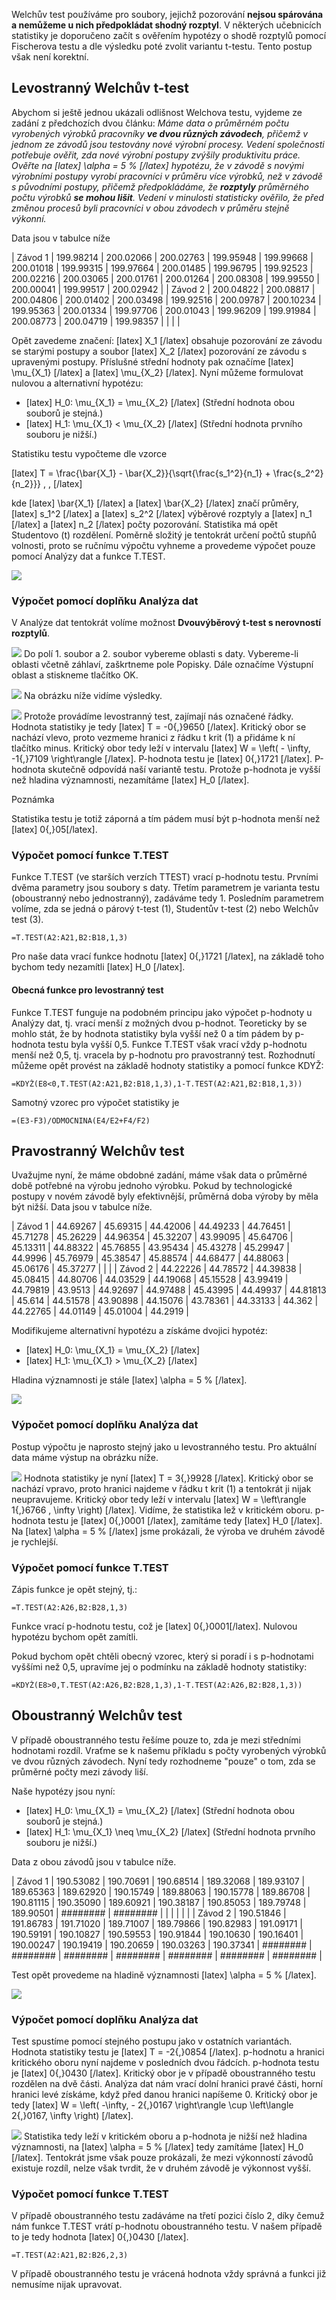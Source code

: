 
Welchův test používáme pro soubory, jejichž pozorování **nejsou spárována a nemůžeme u nich předpokládat shodný rozptyl**. V některých učebnicích statistiky je doporučeno začít s ověřením hypotézy o shodě rozptylů pomocí Fischerova testu a dle výsledku poté zvolit variantu t-testu. Tento postup však není korektní.

Levostranný Welchův t-test
--------------------------

Abychom si ještě jednou ukázali odlišnost Welchova testu, vyjdeme ze zadání z předchozích dvou článku: *Máme data o průměrném počtu vyrobených výrobků pracovníky **ve dvou různých závodech**, přičemž v jednom ze závodů jsou testovány nové výrobní procesy. Vedení společnosti potřebuje ověřit, zda nové výrobní postupy zvýšily produktivitu práce. Ověřte na [latex] \alpha = 5 % [/latex] hypotézu, že v závodě s novými výrobními postupy vyrobí pracovníci v průměru více výrobků, než v závodě s původními postupy, přičemž předpokládáme, že **rozptyly** průměrného počtu výrobků **se mohou lišit**. Vedení v minulosti statisticky ověřilo, že před změnou procesů byli pracovníci v obou závodech v průměru stejně výkonní.*

Data jsou v tabulce níže

| Závod 1 | 199.98214 | 200.02066 | 200.02763 | 199.95948 | 199.99668 | 200.01018 | 199.99315 | 199.97664 | 200.01485 | 199.96795 | 199.92523 | 200.02216 | 200.03065 | 200.01761 | 200.01264 | 200.08308 | 199.99550 | 200.00041 | 199.99517 | 200.02942 |
| Závod 2 | 200.04822 | 200.08817 | 200.04806 | 200.01402 | 200.03498 | 199.92516 | 200.09787 | 200.10234 | 199.95363 | 200.01334 | 199.97706 | 200.01043 | 199.96209 | 199.91984 | 200.08773 | 200.04719 | 199.98357 |  |  |  |


Opět zavedeme značení: [latex] X\_1 [/latex] obsahuje pozorování ze závodu se starými postupy a soubor [latex] X\_2 [/latex] pozorování ze závodu s upravenými postupy. Příslušné střední hodnoty pak označíme [latex] \mu\_{X\_1} [/latex] a [latex] \mu\_{X\_2} [/latex]. Nyní můžeme formulovat nulovou a alternativní hypotézu:


* [latex] H\_0: \mu\_{X\_1} = \mu\_{X\_2} [/latex] (Střední hodnota obou souborů je stejná.)
* [latex] H\_1: \mu\_{X\_1} < \mu\_{X\_2} [/latex] (Střední hodnota prvního souboru je nižší.)


Statistiku testu vypočteme dle vzorce


[latex] T = \frac{\bar{X\_1} - \bar{X\_2}}{\sqrt{\frac{s\_1^2}{n\_1} + \frac{s\_2^2}{n\_2}}} \, , [/latex]


kde [latex] \bar{X\_1} [/latex] a [latex] \bar{X\_2} [/latex] značí průměry, [latex] s\_1^2 [/latex] a [latex] s\_2^2 [/latex] výběrové rozptyly a [latex] n\_1 [/latex] a [latex] n\_2 [/latex] počty pozorování. Statistika má opět Studentovo (t) rozdělení. Poměrně složitý je tentokrát určení počtů stupňů volnosti, proto se ručnímu výpočtu vyhneme a provedeme výpočet pouze pomocí Analýzy dat a funkce T.TEST.



![](https://statistikajednoduse.cz/wp-content/uploads/2019/12/Levostranný-Welchův-test-Excel-1-1024x398.png)

### Výpočet pomocí doplňku Analýza dat


V Analýze dat tentokrát volíme možnost **Dvouvýběrový t-test s nerovností rozptylů**.



![](https://statistikajednoduse.cz/wp-content/uploads/2019/12/Výběr-testu.png)
Do polí 1. soubor a 2. soubor vybereme oblasti s daty. Vybereme-li oblasti včetně záhlaví, zaškrtneme pole Popisky. Dále označíme Výstupní oblast a stiskneme tlačítko OK.



![](https://statistikajednoduse.cz/wp-content/uploads/2019/12/Levostranný-Welchův-test-AD-výsledky.png)
Na obrázku níže vidíme výsledky.



![](https://statistikajednoduse.cz/wp-content/uploads/2019/12/Levostranný-Welchův-test-AD-výsledky-2-1.png)
 Protože provádíme levostranný test, zajímají nás označené řádky. Hodnota statistiky je tedy [latex] T = -0{,}9650 [/latex]. Kritický obor se nachází vlevo, proto vezmeme hranici z řádku t krit (1) a přidáme k ní tlačítko minus. Kritický obor tedy leží v intervalu [latex] W = \left( - \infty, -1{,}7109 \right\rangle [/latex]. P-hodnota testu je [latex] 0{,}1721 [/latex]. P-hodnota skutečně odpovídá naší variantě testu. Protože p-hodnota je vyšší než hladina významnosti, nezamítáme [latex] H\_0 [/latex].


Poznámka

 Statistika testu je totiž záporná a tím pádem musí být p-hodnota menší než [latex] 0{,}05[/latex]. 


### Výpočet pomocí funkce T.TEST


Funkce T.TEST (ve starších verzích TTEST) vrací p-hodnotu testu. Prvními dvěma parametry jsou soubory s daty. Třetím parametrem je varianta testu (oboustranný nebo jednostranný), zadáváme tedy 1. Posledním parametrem volíme, zda se jedná o párový t-test (1), Studentův t-test (2) nebo Welchův test (3).



```
=T.TEST(A2:A21,B2:B18,1,3)
```

Pro naše data vrací funkce hodnotu [latex] 0{,}1721 [/latex], na základě toho bychom tedy nezamítli [latex] H\_0 [/latex].


#### Obecná funkce pro levostranný test


Funkce T.TEST funguje na podobném principu jako výpočet p-hodnoty u Analýzy dat, tj. vrací menší z možných dvou p-hodnot. Teoreticky by se mohlo stát, že by hodnota statistiky byla vyšší než 0 a tím pádem by p-hodnota testu byla vyšší 0,5. Funkce T.TEST však vrací vždy p-hodnotu menší než 0,5, tj. vracela by p-hodnotu pro pravostranný test. Rozhodnutí můžeme opět provést na základě hodnoty statistiky a pomocí funkce KDYŽ:



```
=KDYŽ(E8<0,T.TEST(A2:A21,B2:B18,1,3),1-T.TEST(A2:A21,B2:B18,1,3))
```

Samotný vzorec pro výpočet statistiky je 



```
=(E3-F3)/ODMOCNINA(E4/E2+F4/F2)
```

Pravostranný Welchův test
-------------------------


Uvažujme nyní, že máme obdobné zadání, máme však data o průměrné době potřebné na výrobu jednoho výrobku. Pokud by technologické postupy v novém závodě byly efektivnější, průměrná doba výroby by měla být nižší. Data jsou v tabulce níže.




| Závod 1 | 44.69267 | 45.69315 | 44.42006 | 44.49233 | 44.76451 | 45.71278 | 45.26229 | 44.96354 | 45.32207 | 43.99095 | 45.64706 | 45.13311 | 44.88322 | 45.76855 | 43.95434 | 45.43278 | 45.29947 | 44.9996 | 45.76979 | 45.38547 | 45.88574 | 44.68477 | 44.88063 | 45.06176 | 45.37277 |  |  |
| Závod 2 | 44.22226 | 44.78572 | 44.39838 | 45.08415 | 44.80706 | 44.03529 | 44.19068 | 45.15528 | 43.99419 | 44.79819 | 43.9513 | 44.92697 | 44.97488 | 45.43995 | 44.49937 | 44.81813 | 45.614 | 44.51578 | 43.90898 | 44.15076 | 43.78361 | 44.33133 | 44.362 | 44.22765 | 44.01149 | 45.01004 | 44.2919 |


Modifikujeme alternativní hypotézu a získáme dvojici hypotéz:


* [latex] H\_0: \mu\_{X\_1} = \mu\_{X\_2} [/latex]
* [latex] H\_1: \mu\_{X\_1} > \mu\_{X\_2} [/latex]


Hladina významnosti je stále [latex] \alpha = 5 % [/latex].



![](https://statistikajednoduse.cz/wp-content/uploads/2019/12/Pravostranný-Welchův-test-Excel-1024x488.png)
### Výpočet pomocí doplňku Analýza dat


Postup výpočtu je naprosto stejný jako u levostranného testu. Pro aktuální data máme výstup na obrázku níže.



![](https://statistikajednoduse.cz/wp-content/uploads/2019/12/Pravostranný-Welchův-test-AD-výsledky-2.png)
Hodnota statistiky je nyní [latex] T = 3{,}9928 [/latex]. Kritický obor se nachází vpravo, proto hranici najdeme v řádku t krit (1) a tentokrát ji nijak neupravujeme. Kritický obor tedy leží v intervalu [latex] W = \left\rangle 1{,}6766 , \infty \right) [/latex]. Vidíme, že statistika lež v kritickém oboru. p-hodnota testu je [latex] 0{,}0001 [/latex], zamítáme tedy [latex] H\_0 [/latex]. Na [latex] \alpha = 5 % [/latex] jsme prokázali, že výroba ve druhém závodě je rychlejší.


### Výpočet pomocí funkce T.TEST


Zápis funkce je opět stejný, tj.:



```
=T.TEST(A2:A26,B2:B28,1,3)
```

Funkce vrací p-hodnotu testu, což je [latex] 0{,}0001[/latex]. Nulovou hypotézu bychom opět zamítli.


Pokud bychom opět chtěli obecný vzorec, který si poradí i s p-hodnotami vyššími než 0,5, upravíme jej o podmínku na základě hodnoty statistiky:



```
=KDYŽ(E8>0,T.TEST(A2:A26,B2:B28,1,3),1-T.TEST(A2:A26,B2:B28,1,3))
```

Oboustranný Welchův test
------------------------


V případě oboustranného testu řešíme pouze to, zda je mezi středními hodnotami rozdíl. Vraťme se k našemu příkladu s počty vyrobených výrobků ve dvou různých závodech. Nyní tedy rozhodneme "pouze" o tom, zda se průměrné počty mezi závody liší.


Naše hypotézy jsou nyní:


* [latex] H\_0: \mu\_{X\_1} = \mu\_{X\_2} [/latex] (Střední hodnota obou souborů je stejná.)
* [latex] H\_1: \mu\_{X\_1} \neq \mu\_{X\_2} [/latex] (Střední hodnota prvního souboru je nižší.)


Data z obou závodů jsou v tabulce níže.




| Závod 1 | 190.53082 | 190.70691 | 190.68514 | 189.32068 | 189.93107 | 189.65363 | 189.62920 | 190.15749 | 189.88063 | 190.15778 | 189.86708 | 190.81115 | 190.35090 | 189.60921 | 190.38187 | 190.85053 | 189.79748 | 189.90501 | ######## | ######## |  |  |  |  |  |
| Závod 2 | 190.51846 | 191.86783 | 191.71020 | 189.71007 | 189.79866 | 190.82983 | 191.09171 | 190.59191 | 190.10827 | 190.59553 | 190.91844 | 190.10630 | 190.16401 | 190.00247 | 190.19419 | 190.20659 | 190.03263 | 190.37341 | ######## | ######## | ######## | ######## | ######## | ######## | ######## |


Test opět provedeme na hladině významnosti [latex] \alpha = 5 % [/latex].



![](https://statistikajednoduse.cz/wp-content/uploads/2019/12/Oboustranný-Welchův-test-Excel-1024x469.png)
### Výpočet pomocí doplňku Analýza dat


Test spustíme pomocí stejného postupu jako v ostatních variantách. Hodnota statistiky testu je [latex] T = -2{,}0854 [/latex]. p-hodnotu a hranici kritického oboru nyní najdeme v posledních dvou řádcích. p-hodnota testu je [latex] 0{,}0430 [/latex]. Kritický obor je v případě oboustranného testu rozdělen na dvě části. Analýza dat nám vrací dolní hranici pravé části, horní hranici levé získáme, když před danou hranici napíšeme 0. Kritický obor je tedy [latex] W = \left( -\infty, - 2{,}0167 \right\rangle \cup \left\langle 2{,}0167, \infty \right) [/latex].



![](https://statistikajednoduse.cz/wp-content/uploads/2019/12/Oboustranný-Welchův-test-AD-výsledky.png)
Statistika tedy leží v kritickém oboru a p-hodnota je nižší než hladina významnosti, na [latex] \alpha = 5 % [/latex] tedy zamítáme [latex] H\_0 [/latex]. Tentokrát jsme však pouze prokázali, že mezi výkonností závodů existuje rozdíl, nelze však tvrdit, že v druhém závodě je výkonnost vyšší.


### Výpočet pomocí funkce T.TEST


V případě oboustranného testu zadáváme na třetí pozici číslo 2, díky čemuž nám funkce T.TEST vrátí p-hodnotu oboustranného testu. V našem případě to je tedy hodnota [latex] 0{,}0430 [/latex].



```
=T.TEST(A2:A21,B2:B26,2,3)
```

V případě oboustranného testu je vrácená hodnota vždy správná a funkci již nemusíme nijak upravovat.


